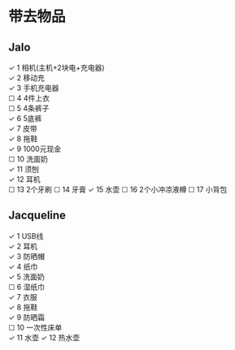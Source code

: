 # 带去物品
## Jalo
✓ 1 相机(主机+2块电+充电器) <br>
✓ 2 移动充<br>
✓ 3 手机充电器<br>
☐ 4 4件上衣<br>
☐ 5 4条裤子<br>
✓ 6 5底裤<br>
✓ 7 皮带<br>
✓ 8 拖鞋<br>
✓ 9 1000元现金<br>
☐ 10 洗面奶<br>
✓ 11 须刨<br>
✓ 12 耳机<br>
☐ 13 2个牙刷
☐ 14 牙膏
✓ 15 水壶
☐ 16 2个小冲凉液樽
☐ 17 小背包
## Jacqueline
✓ 1 USB线<br>
✓ 2 耳机<br>
✓ 3 防晒帽<br>
✓ 4 纸巾<br>
✓ 5 洗面奶<br>
☐ 6 湿纸巾<br>
✓ 7 衣服<br>
✓ 8 拖鞋<br>
✓ 9 防晒霜<br>
☐ 10 一次性床单<br>
✓ 11 水壶
✓ 12 热水壶

